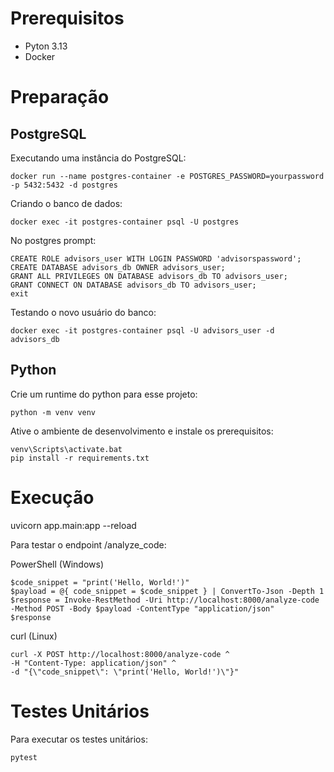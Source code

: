 # Prerequisitos

- Pyton 3.13
- Docker

# Preparação

## PostgreSQL

Executando uma instância do PostgreSQL:
```
docker run --name postgres-container -e POSTGRES_PASSWORD=yourpassword -p 5432:5432 -d postgres
```

Criando o banco de dados:
```
docker exec -it postgres-container psql -U postgres
```

No postgres prompt:
```
CREATE ROLE advisors_user WITH LOGIN PASSWORD 'advisorspassword';
CREATE DATABASE advisors_db OWNER advisors_user;
GRANT ALL PRIVILEGES ON DATABASE advisors_db TO advisors_user;
GRANT CONNECT ON DATABASE advisors_db TO advisors_user;
exit
```

Testando o novo usuário do banco:
```
docker exec -it postgres-container psql -U advisors_user -d advisors_db
``` 

## Python

Crie um runtime do python para esse projeto:
```
python -m venv venv
```

Ative o ambiente de desenvolvimento e instale os prerequisitos:
```
venv\Scripts\activate.bat
pip install -r requirements.txt
```

# Execução
uvicorn app.main:app --reload

Para testar o endpoint /analyze_code:

PowerShell (Windows)
```
$code_snippet = "print('Hello, World!')"
$payload = @{ code_snippet = $code_snippet } | ConvertTo-Json -Depth 1
$response = Invoke-RestMethod -Uri http://localhost:8000/analyze-code -Method POST -Body $payload -ContentType "application/json"
$response
```

curl (Linux)
```
curl -X POST http://localhost:8000/analyze-code ^
-H "Content-Type: application/json" ^
-d "{\"code_snippet\": \"print('Hello, World!')\"}"
```

# Testes Unitários

Para executar os testes unitários:
```
pytest
```